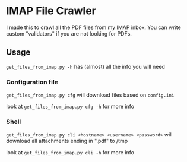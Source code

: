 # IMAP File Crawler

I made this to crawl all the PDF files from my IMAP inbox. You can write custom "validators" if you are not looking for PDFs.

## Usage

`get_files_from_imap.py -h` has (almost) all the info you will need

### Configuration file

`get_files_from_imap.py cfg` will download files based on `config.ini`

look at `get_files_from_imap.py cfg -h` for more info 

### Shell

`get_files_from_imap.py cli <hostname> <username> <password>` will download all attachments ending in ".pdf" to /tmp 

look at `get_files_from_imap.py cli -h` for more info 
